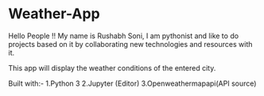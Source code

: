 # Weather-App
Hello People !!
My name is Rushabh Soni,
I am pythonist and like to do projects based on it 
by collaborating new technologies and resources with it.

This app will display the weather conditions of the entered city.

Built with:-
1.Python 3
2.Jupyter (Editor)
3.Openweathermapapi(API source)

